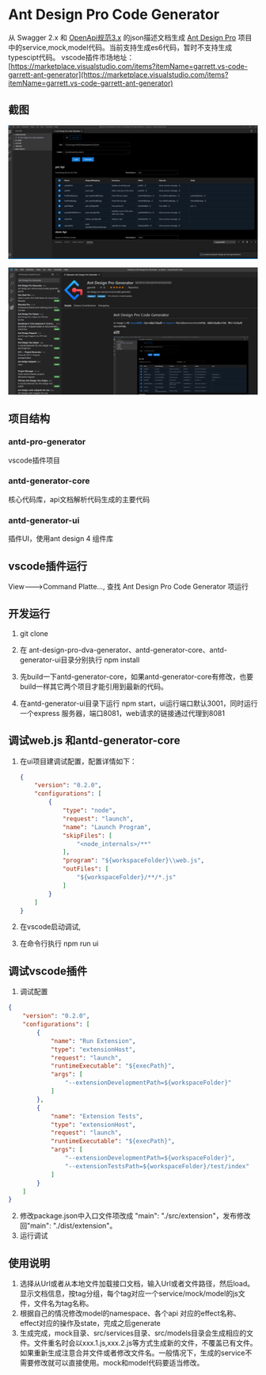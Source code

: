 # Ant Design Pro Code Generator

从 Swagger 2.x 和 [OpenApi规范3.x](https://swagger.io/specification/) 的json描述文档生成 [Ant Design Pro](https://pro.ant.design/index-cn) 项目中的service,mock,model代码。当前支持生成es6代码，暂时不支持生成typescipt代码。
vscode插件市场地址：[https://marketplace.visualstudio.com/items?itemName=garrett.vs-code-garrett-ant-generator](https://marketplace.visualstudio.com/items?itemName=garrett.vs-code-garrett-ant-generator)

## 截图

![截图](./screen_shot.png)

![截图](./screen_shot2.png)


## 项目结构

### antd-pro-generator

vscode插件项目

### antd-generator-core

核心代码库，api文档解析代码生成的主要代码

### antd-generator-ui

插件UI，使用ant design 4 组件库



## vscode插件运行

View--->Command Platte..., 查找 Ant Design Pro Code Generator 项运行

## 开发运行

1. git clone 

2. 在 ant-design-pro-dva-generator、antd-generator-core、antd-generator-ui目录分别执行 npm install

3. 先build一下antd-generator-core，如果antd-generator-core有修改，也要build一样其它两个项目才能引用到最新的代码。

4. 在antd-generator-ui目录下运行 npm start，ui运行端口默认3001，同时运行一个express 服务器，端口8081，web请求的链接通过代理到8081

## 调试web.js 和antd-generator-core

   1. 在ui项目建调试配置，配置详情如下：

      ```json
      {
          "version": "0.2.0",
          "configurations": [
              {
                  "type": "node",
                  "request": "launch",
                  "name": "Launch Program",
                  "skipFiles": [
                      "<node_internals>/**"
                  ],
                  "program": "${workspaceFolder}\\web.js",
                  "outFiles": [
                      "${workspaceFolder}/**/*.js"
                  ]
              }
          ]
      }
      ```

      

   2. 在vscode启动调试,

   3. 在命令行执行 npm run ui

## 调试vscode插件

1. 调试配置

```json
{
    "version": "0.2.0",
    "configurations": [
        {
			"name": "Run Extension",
			"type": "extensionHost",
			"request": "launch",
			"runtimeExecutable": "${execPath}",
			"args": [
				"--extensionDevelopmentPath=${workspaceFolder}"
			]
		},
		{
			"name": "Extension Tests",
			"type": "extensionHost",
			"request": "launch",
			"runtimeExecutable": "${execPath}",
			"args": [
				"--extensionDevelopmentPath=${workspaceFolder}",
				"--extensionTestsPath=${workspaceFolder}/test/index"
			]
		}
    ]
}
```

2. 修改package.json中入口文件项改成 "main": "./src/extension"，发布修改回"main": "./dist/extension"。
3. 运行调试


## 使用说明

1. 选择从Url或者从本地文件加载接口文档，输入Url或者文件路径，然后load。显示文档信息，按tag分组，每个tag对应一个service/mock/model的js文件，文件名为tag名称。
2. 根据自己的情况修改model的namespace、各个api 对应的effect名称、effect对应的操作及state，完成之后generate
3. 生成完成，mock目录、src/services目录、src/models目录会生成相应的文件。文件重名时会以xxx.1.js,xxx.2.js等方式生成新的文件，不覆盖已有文件。如果重新生成注意合并文件或者修改文件名。一般情况下，生成的service不需要修改就可以直接使用。mock和model代码要适当修改。



 



